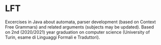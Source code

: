 # LFT
Excercises in Java about automata, parser development (based on Context Free Grammars) and related arguments (subjects may be updated).
Based on 2nd (2020/2021) year graduation on computer science (University of Turin, esame di Linguaggi Formali e Traduttori).
